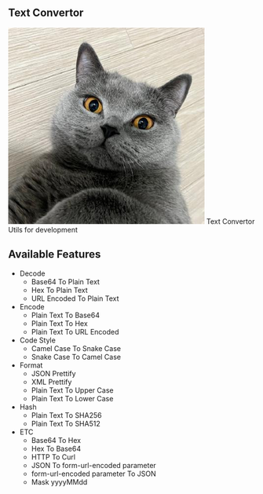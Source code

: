 ## Text Convertor
![mipong](images/mipong.jpeg)
Text Convertor Utils for development

## Available Features

* Decode 
  * Base64 To Plain Text
  * Hex To Plain Text
  * URL Encoded To Plain Text
* Encode
  * Plain Text To Base64
  * Plain Text To Hex 
  * Plain Text To URL Encoded
* Code Style
  * Camel Case To Snake Case
  * Snake Case To Camel Case
* Format
  * JSON Prettify
  * XML Prettify
  * Plain Text To Upper Case
  * Plain Text To Lower Case
* Hash
  * Plain Text To SHA256
  * Plain Text To SHA512
* ETC
  * Base64 To Hex 
  * Hex To Base64
  * HTTP To Curl
  * JSON To form-url-encoded parameter 
  * form-url-encoded parameter To JSON 
  * Mask yyyyMMdd 
